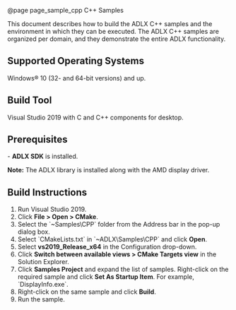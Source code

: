 @page page_sample_cpp C++ Samples
<!--
# Copyright (c) 2022 Advanced Micro Devices, Inc. All rights reserved.
#
#-------------------------------------------------------------------------------------------------
-->
This document describes how to build the ADLX C++ samples and the environment in which they can be executed. The ADLX C++ samples are organized per domain, and they demonstrate the entire ADLX functionality.

<h2>Supported Operating Systems</h2>
Windows® 10 (32- and 64-bit versions) and up.

<h2>Build Tool</h2>
Visual Studio 2019 with C and C++ components for desktop.

<h2>Prerequisites</h2>
- <b>ADLX SDK</b> is installed.

<b>Note:</b> The ADLX library is installed along with the AMD display driver.

<h2>Build Instructions</h2>
<ol>
    <li> Run Visual Studio 2019.</li>
    <li> Click <b>File > Open > CMake</b>.</li>
    <li> Select the `~Samples\CPP` folder from the Address bar in the pop-up dialog box.</li>
    <li> Select `CMakeLists.txt` in `~ADLX\Samples\CPP` and click <b>Open</b>.</li>
    <li> Select <b>vs2019_Release_x64</b> in the Configuration drop-down.</li>
    <li> Click <b>Switch between available views > CMake Targets view</b> in the Solution Explorer.</li>
    <li> Click <b>Samples Project</b> and expand the list of samples. Right-click on the required sample and click <b>Set As Startup Item</b>. For example, `DisplayInfo.exe`.</li>
    <li> Right-click on the same sample and click <b>Build</b>.</li>
    <li> Run the sample.</li>
</ol>